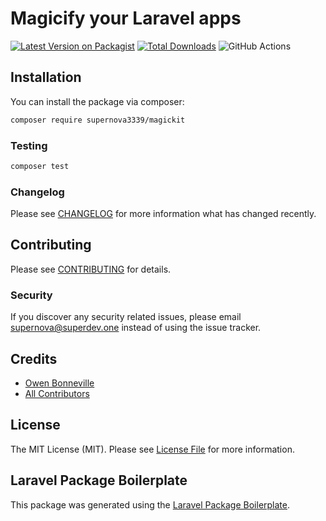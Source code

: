 # Magicify your Laravel apps

[![Latest Version on Packagist](https://img.shields.io/packagist/v/supernova3339/magickit.svg?style=flat-square)](https://packagist.org/packages/supernova3339/magickit)
[![Total Downloads](https://img.shields.io/packagist/dt/supernova3339/magickit.svg?style=flat-square)](https://packagist.org/packages/supernova3339/magickit)
![GitHub Actions](https://github.com/supernova3339/magickit/actions/workflows/main.yml/badge.svg)

## Installation

You can install the package via composer:

```bash
composer require supernova3339/magickit
```

### Testing

```bash
composer test
```

### Changelog

Please see [CHANGELOG](CHANGELOG.md) for more information what has changed recently.

## Contributing

Please see [CONTRIBUTING](CONTRIBUTING.md) for details.

### Security

If you discover any security related issues, please email supernova@superdev.one instead of using the issue tracker.

## Credits

-   [Owen Bonneville](https://github.com/supernova3339)
-   [All Contributors](../../contributors)

## License

The MIT License (MIT). Please see [License File](LICENSE.md) for more information.

## Laravel Package Boilerplate

This package was generated using the [Laravel Package Boilerplate](https://laravelpackageboilerplate.com).
